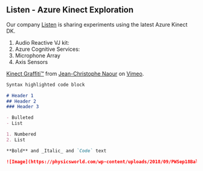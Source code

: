 ## Listen - Azure Kinect Exploration

Our company [Listen](www.wearelisten.com) is sharing experiments using the latest Azure Kinect DK.

1. Audio Reactive VJ kit:
2. Azure Cognitive Services: 
3. Microphone Array
4. Axis Sensors

<p><a href="https://vimeo.com/24665893">Kinect Graffiti&trade;</a> from <a href="https://vimeo.com/jcnaour">Jean-Christophe Naour</a> on <a href="https://vimeo.com">Vimeo</a>.</p>


```markdown
Syntax highlighted code block

# Header 1
## Header 2
### Header 3

- Bulleted
- List

1. Numbered
2. List

**Bold** and _Italic_ and `Code` text

![Image](https://physicsworld.com/wp-content/uploads/2018/09/PWSep18Ball-noise_HERO-1024x576.jpg)
```


		



